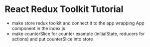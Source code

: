 # React Redux Toolkit Tutorial

- make store redux toolkit and connect it to the app wrapping App component in the index.js
- make counterSlice for counter example (initialState, reducers for actions) and put counterSlice into store

